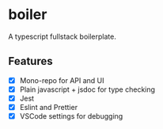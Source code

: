 # boiler

A typescript fullstack boilerplate.

## Features

- [x] Mono-repo for API and UI
- [x] Plain javascript + jsdoc for type checking
- [x] Jest
- [x] Eslint and Prettier
- [x] VSCode settings for debugging
